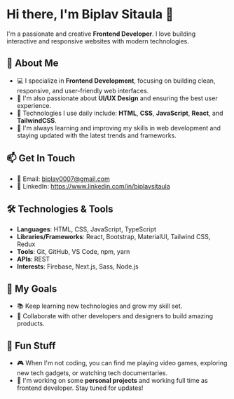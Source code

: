 # Hi there, I'm Biplav Sitaula 👋

I'm a passionate and creative **Frontend Developer**. I love building interactive and responsive websites with modern technologies.

## 🚀 About Me

- 💻 I specialize in **Frontend Development**, focusing on building clean, responsive, and user-friendly web interfaces.
- 🎨 I'm also passionate about **UI/UX Design** and ensuring the best user experience.
- 🔧 Technologies I use daily include: **HTML**, **CSS**, **JavaScript**, **React**, and **TailwindCSS**.
- 🌱 I'm always learning and improving my skills in web development and staying updated with the latest trends and frameworks.

## 📫 Get In Touch

- 📧 Email: biplav0007@gmail.com
- 💼 LinkedIn: https://www.linkedin.com/in/biplavsitaula

## 🛠️ Technologies & Tools

- **Languages**: HTML, CSS, JavaScript, TypeScript
- **Libraries/Frameworks**: React, Bootstrap, MaterialUI, Tailwind CSS, Redux
- **Tools**: Git, GitHub, VS Code, npm, yarn
- **APIs**: REST
- **Interests**: Firebase, Next.js, Sass, Node.js

## 🎯 My Goals

- 📚 Keep learning new technologies and grow my skill set.
- 🤝 Collaborate with other developers and designers to build amazing products.

## 🌟 Fun Stuff

- 🎮 When I'm not coding, you can find me playing video games, exploring new tech gadgets, or watching tech documentaries.
- 📝 I'm working on some **personal projects** and working full time as frontend developer. Stay tuned for updates!

